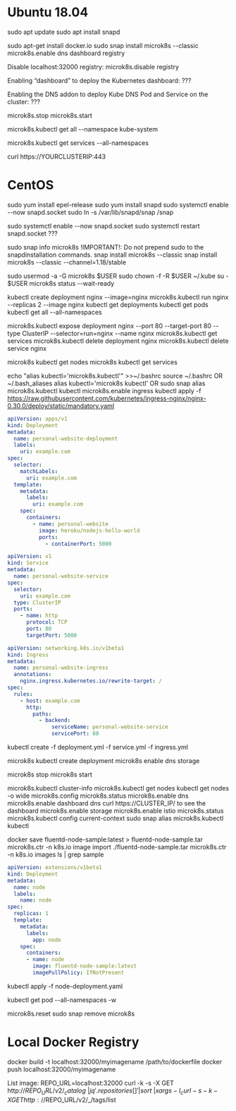 

# Ubuntu 18.04
sudo apt update
sudo apt install snapd

sudo apt-get install docker.io
sudo snap install microk8s --classic
microk8s.enable dns dashboard registry

Disable localhost:32000 registry:
	microk8s.disable registry

Enabling “dashboard” to deploy the Kubernetes dashboard:
	???

Enabling the DNS addon to deploy Kube DNS Pod and Service on the cluster:
	???



microk8s.stop
microk8s.start

microk8s.kubectl get all --namespace kube-system

microk8s.kubectl get services --all-namespaces


curl https://YOURCLUSTERIP:443


# CentOS

sudo yum install epel-release
sudo yum install snapd
sudo systemctl enable --now snapd.socket
sudo ln -s /var/lib/snapd/snap /snap

sudo systemctl enable --now snapd.socket
sudo systemctl restart snapd.socket	???

sudo snap info microk8s
!IMPORTANT!: Do not prepend sudo to the snapdinstallation commands. 
snap install microk8s --classic
snap install microk8s --classic --channel=1.18/stable


sudo usermod -a -G microk8s $USER
sudo chown -f -R $USER ~/.kube
su - $USER
microk8s status --wait-ready



kubectl create deployment nginx --image=nginx
microk8s.kubectl run nginx --replicas 2 --image nginx
kubectl get deployments
kubectl get pods
kubectl get all --all-namespaces

microk8s.kubectl expose deployment nginx --port 80 --target-port 80 --type ClusterIP --selector=run=nginx --name nginx
microk8s.kubectl get services
microk8s.kubectl delete deployment nginx
microk8s.kubectl delete service nginx



microk8s kubectl get nodes
microk8s kubectl get services

echo "alias kubectl='microk8s.kubectl'" >>~/.bashrc
source ~/.bashrc
OR
~/.bash_aliases
	alias kubectl='microk8s kubectl'
OR
sudo snap alias microk8s.kubectl kubectl
microk8s.enable ingress
kubectl apply -f https://raw.githubusercontent.com/kubernetes/ingress-nginx/nginx-0.30.0/deploy/static/mandatory.yaml

```deployment.yml
apiVersion: apps/v1
kind: Deployment
metadata:
  name: personal-website-deployment
  labels:
    uri: example.com
spec:
  selector:
    matchLabels:
      uri: example.com
  template:
    metadata:
      labels:
        uri: example.com
    spec:
      containers:
        - name: personal-website
          image: heroku/nodejs-hello-world
          ports:
            - containerPort: 5000
```
```service.yml
apiVersion: v1
kind: Service
metadata:
  name: personal-website-service
spec:
  selector:
    uri: example.com
  type: ClusterIP
  ports:
    - name: http
      protocol: TCP
      port: 80
      targetPort: 5000
```
```ingress.yml
apiVersion: networking.k8s.io/v1beta1
kind: Ingress
metadata:
  name: personal-website-ingress
  annotations:
    nginx.ingress.kubernetes.io/rewrite-target: /
spec:
  rules:
    - host: example.com
      http:
        paths:
          - backend:
              serviceName: personal-website-service
              servicePort: 80
```
kubectl create -f deployment.yml -f service.yml -f ingress.yml



microk8s kubectl create deployment
microk8s enable dns storage

microk8s stop
microk8s start


microk8s.kubectl cluster-info
microk8s.kubectl get nodes
kubectl  get nodes -o wide
microk8s.config
microk8s.status
microk8s.enable dns
microk8s.enable dashboard dns				curl https://CLUSTER_IP/ to see the dashboard
microk8s.enable storage
microk8s.enable istio
microk8s.status
microk8s.kubectl config current-context
sudo snap alias microk8s.kubectl kubectl


docker save fluentd-node-sample:latest > fluentd-node-sample.tar
microk8s.ctr -n k8s.io image import ./fluentd-node-sample.tar
microk8s.ctr -n k8s.io images ls | grep sample

```node-deployment.yaml
apiVersion: extensions/v1beta1
kind: Deployment
metadata:
  name: node
  labels:
    name: node
spec:
  replicas: 1
  template:
    metadata:
      labels:
        app: node
    spec:
      containers:
      - name: node
        image: fluentd-node-sample:latest
        imagePullPolicy: IfNotPresent
```
kubectl apply -f node-deployment.yaml

kubectl  get pod --all-namespaces -w


microk8s.reset
sudo snap remove microk8s



# Local Docker Registry

docker build -t localhost:32000/myimagename /path/to/dockerfile
docker push localhost:32000/myimagename

List image:
	REPO_URL=localhost:32000
	curl -k -s -X GET http://$REPO_URL/v2/_catalog \
	 | jq '.repositories[]'
	 | sort \
	 | xargs -I _ curl -s -k -X GET http://$REPO_URL/v2/_/tags/list
 

